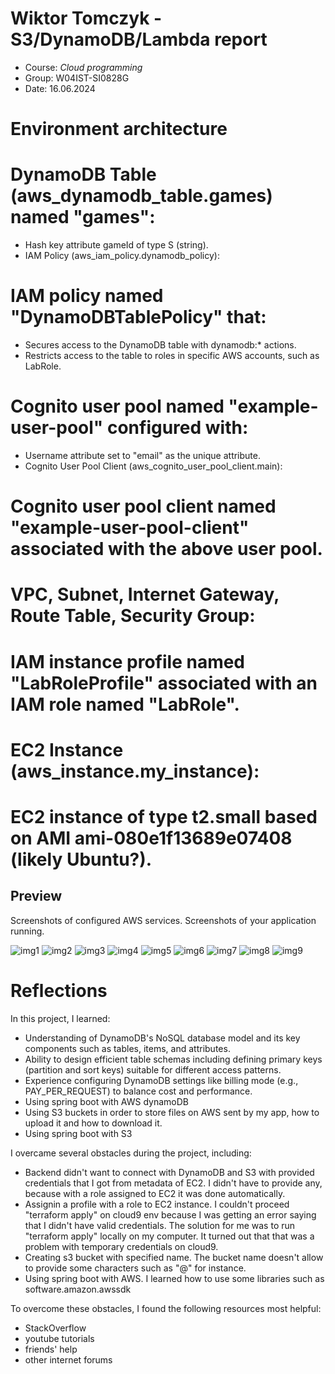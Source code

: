# Wiktor Tomczyk - S3/DynamoDB/Lambda report

- Course: *Cloud programming*
- Group: W04IST-SI0828G
- Date: 16.06.2024

# Environment architecture

# DynamoDB Table (aws_dynamodb_table.games) named "games":
 - Hash key attribute gameId of type S (string).
 - IAM Policy (aws_iam_policy.dynamodb_policy):

# IAM policy named "DynamoDBTablePolicy" that:
 - Secures access to the DynamoDB table with dynamodb:* actions.
 - Restricts access to the table to roles in specific AWS accounts, such as LabRole.

# Cognito user pool named "example-user-pool" configured with:
 - Username attribute set to "email" as the unique attribute.
 - Cognito User Pool Client (aws_cognito_user_pool_client.main):

# Cognito user pool client named "example-user-pool-client" associated with the above user pool.


# VPC, Subnet, Internet Gateway, Route Table, Security Group:

# IAM instance profile named "LabRoleProfile" associated with an IAM role named "LabRole".
# EC2 Instance (aws_instance.my_instance):

# EC2 instance of type t2.small based on AMI ami-080e1f13689e07408 (likely Ubuntu?).


## Preview

Screenshots of configured AWS services. Screenshots of your application running.

![img1](img/avatarPrev.png)
![img2](img/resultsPrev.png)
![img3](img/s3Prev.png)
![img4](img/tablePrev.png)
![img5](img/game.png)
![img6](img/avatarAfter.png)
![img7](img/resultsAfter.png)
![img8](img/s3PAfter.png)
![img9](img/tableAfter.png)



# Reflections

In this project, I learned:

 - Understanding of DynamoDB's NoSQL database model and its key components such as tables, items, and attributes.
 - Ability to design efficient table schemas including defining primary keys (partition and sort keys) suitable for different access patterns.
 - Experience configuring DynamoDB settings like billing mode (e.g., PAY_PER_REQUEST) to balance cost and performance.
 - Using spring boot with AWS dynamoDB
 - Using S3 buckets in order to store files on AWS sent by my app, how to upload it and how to download it.
 - Using spring boot with S3
  
I overcame several obstacles during the project, including:

- Backend didn't want to connect with DynamoDB and S3 with provided credentials that I got from metadata of EC2. I didn't have to provide any, because with a role assigned to EC2 it was done automatically.
- Assignin a profile with a role to EC2 instance. I couldn't proceed "terraform apply" on cloud9 env because I was getting an error saying that I didn't have valid credentials. The solution for me was to run "terraform apply" locally on my computer. It turned out that that was a problem with temporary credentials on cloud9. 
- Creating s3 bucket with specified name. The bucket name doesn't allow to provide some characters such as "@" for instance.
- Using spring boot with AWS. I learned how to use some libraries such as software.amazon.awssdk
  
To overcome these obstacles, I found the following resources most helpful:

- StackOverflow
- youtube tutorials
- friends' help
- other internet forums
